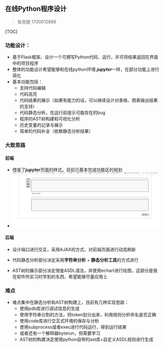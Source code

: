 ## 在线Python程序设计

> 张克驰 1700012886

[TOC]

### 功能设计：

- 基于Flask框架，设计一个可撰写Python代码、运行，并可将结果返回在界面中的项目程序
- 整体的功能设计希望能够和在线python环境 ***jupyter***一样，在部分功能上进行简化
- 基本功能包括：
  - 支持代码编辑
  - 代码高亮
  - 代码结果的展示（如果有能力的话，可以继续设计对表格、图表输出结果的支持）
  - 代码静态分析，在运行前提示可能存在的bug
  - 程序的AST树构建和可视化分析
  - 历史变量的记录与展示
  - 简单的代码补全（依赖静态分析结果）

### 大致思路

#### 前端

- 借鉴了***jupyter***页面的样式，目前已基本完成功能区的规划
- ![1591028077659](assets/1591028077659.png)

#### 后端

- 设计端口进行交互，采用AJAX的方式，对前端页面进行动态刷新

- 代码静态分析部分决定采用**字符串分析** + **静态分析工具**的方式进行

- AST树的展示部分决定借鉴ASDL语法，并使用echart进行绘图，这部分是我在软件所实习时学到的东西，希望能够尽量应用上

  


### 难点

- 难点集中在静态分析和AST树构建上，目前有几种实现思路：
  - 使用pdb库进行调试信息的生成
  - 使用字符串分割的方法，将token划分出来，利用规则分析命名是否正确
  - 使用code库进行交互式环境的保存与分析
  - 使用subprocess或者exec进行代码运行，得到运行结果
  - 或者还有一个解释器byterun，但需要学习
  - AST树的构建决定使用python自带的ast库+自定义ASDL规则进行生成
